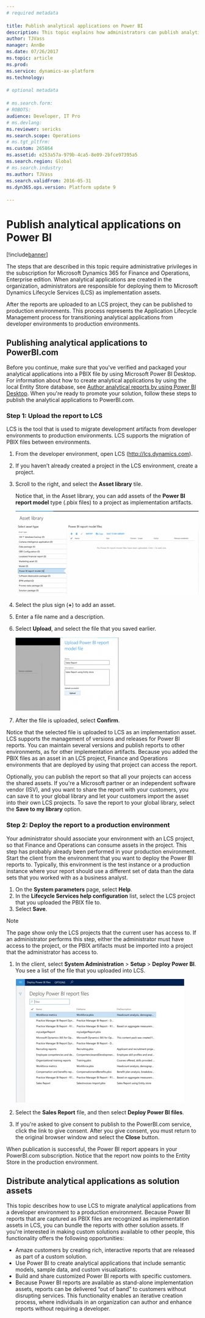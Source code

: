 ```yaml
---
# required metadata

title: Publish analytical applications on Power BI 
description: This topic explains how administrators can publish analytical applications on Power BI.
author: TJVass
manager: AnnBe
ms.date: 07/26/2017
ms.topic: article
ms.prod: 
ms.service: dynamics-ax-platform
ms.technology: 

# optional metadata

# ms.search.form: 
# ROBOTS: 
audience: Developer, IT Pro
# ms.devlang: 
ms.reviewer: sericks
ms.search.scope: Operations
# ms.tgt_pltfrm: 
ms.custom: 265864
ms.assetid: e253a57a-979b-4ca5-8e09-2bfce97395a5
ms.search.region: Global
# ms.search.industry: 
ms.author: TJVass
ms.search.validFrom: 2016-05-31
ms.dyn365.ops.version: Platform update 9

---
```


# Publish analytical applications on Power BI 

[!include[banner](../includes/banner.md)]

The steps that are described in this topic require administrative privileges in the subscription for Microsoft Dynamics 365 for Finance and Operations, Enterprise edition. When analytical applications are created in the organization, administrators are responsible for deploying them to Microsoft Dynamics Lifecycle Services (LCS) as implementation assets.

After the reports are uploaded to an LCS project, they can be published to production environments. This process represents the Application Lifecycle Management process for transitioning analytical applications from developer environments to production environments.

## Publishing analytical applications to PowerBI.com

Before you continue, make sure that you've verified and packaged your analytical applications into a PBIX file by using Microsoft Power BI Desktop. For information about how to create analytical applications by using the local Entity Store database, see [Author analytical reports by using Power BI Desktop](author-distribute-power-bi-reports.md). When you're ready to promote your solution, follow these steps to publish the analytical applications to PowerBI.com.

### Step 1: Upload the report to LCS

LCS is the tool that is used to migrate development artifacts from developer environments to production environments. LCS supports the migration of PBIX files between environments.

1. From the developer environment, open LCS (<http://lcs.dynamics.com>).
2. If you haven’t already created a project in the LCS environment, create a project.
3. Scroll to the right, and select the **Asset library** tile.

    Notice that, in the Asset library, you can add assets of the **Power BI report model** type (.pbix files) to a project as implementation artifacts.

    ![Asset library](media/asset-library.PNG)

4. Select the plus sign (**+**) to add an asset.
5. Enter a file name and a description.
6. Select **Upload**, and select the file that you saved earlier.

    ![Upload a new file](media/upload.PNG)

7. After the file is uploaded, select **Confirm**.

Notice that the selected file is uploaded to LCS as an implementation asset. LCS supports the management of versions and releases for Power BI reports. You can maintain several versions and publish reports to other environments, as for other implementation artifacts. Because you added the PBIX files as an asset in an LCS project, Finance and Operations environments that are deployed by using that project can access the report.

Optionally, you can publish the report so that all your projects can access the shared assets. If you're a Microsoft partner or an independent software vendor (ISV), and you want to share the report with your customers, you can save it to your global library and let your customers import the asset into their own LCS projects. To save the report to your global library, select the **Save to my library** option.

### Step 2: Deploy the report to a production environment

Your administrator should associate your environment with an LCS project, so that Finance and Operations can consume assets in the project. This step has probably already been performed in your production environment. Start the client from the environment that you want to deploy the Power BI reports to. Typically, this environment is the test instance or a production instance where your report should use a different set of data than the data sets that you worked with as a business analyst. 

1. On the **System parameters** page, select **Help**. 
2. In the **Lifecycle Services help configuration** list, select the LCS project that you uploaded the PBIX file to.
3. Select **Save**. 

> [!NOTE] 
> The page show only the LCS projects that the current user has access to. If an administrator performs this step, either the administrator must have access to the project, or the PBIX artifacts must be imported into a project that the administrator has access to.

1. In the client, select **System Administration** \> **Setup** \> **Deploy Power BI**. You see a list of the file that you uploaded into LCS.

    ![Deploy Power BI](media/deploy.PNG)

2. Select the **Sales Report** file, and then select **Deploy Power BI files**.
3. If you're asked to give consent to publish to the PowerBI.com service, click the link to give consent. After you give consent, you must return to the original browser window and select the **Close** button.

When publication is successful, the Power BI report appears in your PowerBI.com subscription. Notice that the report now points to the Entity Store in the production environment.

## Distribute analytical applications as solution assets

This topic describes how to use LCS to migrate analytical applications from a developer environment to a production environment. Because Power BI reports that are captured as PBIX files are recognized as implementation assets in LCS, you can bundle the reports with other solution assets. If you're interested in making custom solutions available to other people, this functionality offers the following opportunities:

- Amaze customers by creating rich, interactive reports that are released as part of a custom solution.
- Use Power BI to create analytical applications that include semantic models, sample data, and custom visualizations.
- Build and share customized Power BI reports with specific customers.
- Because Power BI reports are available as stand-alone implementation assets, reports can be delivered “out of band” to customers without disrupting services. This functionality enables an iterative creation process, where individuals in an organization can author and enhance reports without requiring a developer.
